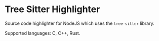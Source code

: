 # Tree Sitter Highlighter

Source code highlighter for NodeJS which uses the `tree-sitter` library.

Supported languages: C, C++, Rust.
